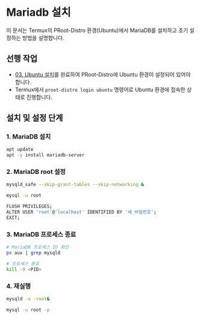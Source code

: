 # Mariadb 설치

이 문서는 Termux의 PRoot-Distro 환경(Ubuntu)에서 MariaDB를 설치하고 초기 설정하는 방법을 설명합니다.

## 선행 작업
- [03. Ubuntu 설치](https://github.com/revenge1005/android-homelab-with-termux/tree/main/03.%20ubuntu-install)를 완료하여 PRoot-Distro에 Ubuntu 환경이 설정되어 있어야 합니다.
- Termux에서 `proot-distro login ubuntu` 명령어로 Ubuntu 환경에 접속한 상태로 진행합니다.

## 설치 및 설정 단계

### 1. MariaDB 설치

```bash
apt update
apt -y install mariadb-server
```

### 2. MariaDB root 설정

```bash
mysqld_safe --skip-grant-tables --skip-networking &

mysql -u root
```

```bash
FLUSH PRIVILEGES;
ALTER USER 'root'@'localhost' IDENTIFIED BY '새_비밀번호';
EXIT;
```

### 3. MariaDB 프로세스 종료

```bash
# MariaDB 프로세스 ID 확인
ps aux | grep mysqld

# 프로세스 종료
kill -9 <PID>
```

### 4. 재실행

```bash
mysqld -u -root&

mysql -u root -p
```

